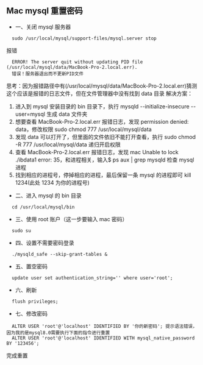 ## Mac mysql 重置密码

- 一、关闭 mysql 服务器

```
  sudo /usr/local/mysql/support-files/mysql.server stop
```

报错

```
  ERROR! The server quit without updating PID file (/usr/local/mysql/data/MacBook-Pro-2.local.err).
  错误！服务器退出而不更新PID文件
```

思考：因为报错路径中有(/usr/local/mysql/data/MacBook-Pro-2.local.err)猜测这个应该是报错的日志文件，但在文件管理器中没有找到 data 目录
解决方案：

1. 进入到 mysql 安装目录的 bin 目录下，执行 mysqld --initialize-insecure --user=mysql 生成 data 文件夹
2. 想要查看 MacBook-Pro-2.local.err 报错日志，发现 permission denied: data，修改权限 sudo chmod 777 /usr/local/mysql/data
3. 发现 data 可以打开了，但里面的文件依旧不能打开查看，执行 sudo chmod -R 777 /usr/local/mysql/data 递归开启权限
4. 查看 MacBook-Pro-2.local.err 报错日志，发现 mac Unable to lock ./ibdata1 error: 35，和进程相关，输入$ ps aux | grep mysqld 检查 mysql 进程
5. 找到相应的进程号，停掉相应的进程，最后保留一条 mysql 的进程即可 kill 1234(此处 1234 为你的进程号)

- 二、进入 mysql 的 bin 目录

```
  cd /usr/local/mysql/bin
```

- 三、使用 root 账户（这一步要输入 mac 密码）

```
  sudo su
```

- 四、设置不需要密码登录

```
  ./mysqld_safe --skip-grant-tables &
```

- 五、置空密码

```
  update user set authentication_string='' where user='root';
```

- 六、刷新

```
  flush privileges;
```

- 七、修改密码

```
  ALTER USER 'root'@'localhost' IDENTIFIED BY '你的新密码'; 提示语法错误，因为我的是mysql8.0需要执行下面的指令进行重置
  ALTER USER 'root'@'localhost' IDENTIFIED WITH mysql_native_password BY '123456';
```

完成重置
